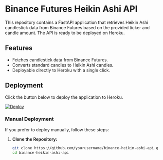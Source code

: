 # Binance Futures Heikin Ashi API

This repository contains a FastAPI application that retrieves Heikin Ashi candlestick data from Binance Futures based on the provided ticker and candle amount. The API is ready to be deployed on Heroku.

## Features

- Fetches candlestick data from Binance Futures.
- Converts standard candles to Heikin Ashi candles.
- Deployable directly to Heroku with a single click.

## Deployment

Click the button below to deploy the application to Heroku.

[![Deploy](https://www.herokucdn.com/deploy/button.svg)](https://dashboard.heroku.com/new?template=https://github.com/TharushaPro/heikin-ashi/)

### Manual Deployment

If you prefer to deploy manually, follow these steps:

1. **Clone the Repository:**

   ```bash
   git clone https://github.com/yourusername/binance-heikin-ashi-api.git
   cd binance-heikin-ashi-api
